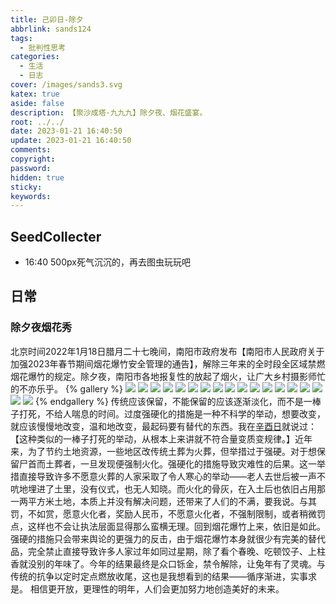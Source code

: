 ```yaml
---
title: 己卯日-除夕
abbrlink: sands124
tags:
  - 批判性思考
categories:
  - 生活
  - 日志
cover: /images/sands3.svg
katex: true
aside: false
description: 【聚沙成塔·九九九】除夕夜、烟花盛宴。
root: ../../
date: 2023-01-21 16:40:50
update: 2023-01-21 16:40:50
comments:
copyright:
password:
hidden: true
sticky:
keywords:
---
```


## SeedCollecter
- 16:40 500px死气沉沉的，再去图虫玩玩吧


## 日常
### 除夕夜烟花秀
北京时间2022年1月18日腊月二十七晚间，南阳市政府发布【南阳市人民政府关于加强2023年春节期间烟花爆竹安全管理的通告】，解除三年来的全时段全区域禁燃烟花爆竹的规定。除夕夜，南阳市各地报复性的放起了烟火，让广大乡村摄影师忙的不亦乐乎。
{% gallery %}
<img src="https://img.500px.me/photo/dff7efb584b12a50d685e413b053d3302/885b40c00d7c49ec8c1c8f70f715f76b.jpg!p2"  referrerPolicy="no-referrer" />
<img src="https://img.500px.me/photo/dff7efb584b12a50d685e413b053d3302/442f7dcbe4634719a226ff1dd70173fe.jpg!p2"  referrerPolicy="no-referrer" />
<img src="https://img.500px.me/photo/dff7efb584b12a50d685e413b053d3302/77d1b3dc83a34c18b9dcd30379d53713.jpg!p2"  referrerPolicy="no-referrer" />
<img src="https://img.500px.me/photo/dff7efb584b12a50d685e413b053d3302/4a223625a4f64763adedd46530fd8f33.jpg!p2"  referrerPolicy="no-referrer" />
<img src="https://img.500px.me/photo/dff7efb584b12a50d685e413b053d3302/f8d03f11f8714249933c19cd08b12dcb.jpg!p2"  referrerPolicy="no-referrer" />
<img src="https://img.500px.me/photo/dff7efb584b12a50d685e413b053d3302/ee8ff5f5eac94d71a3facc7d6478feb7.jpg!p2"  referrerPolicy="no-referrer" />
<img src="https://img.500px.me/photo/dff7efb584b12a50d685e413b053d3302/fff6f7caf0924e9fb43f4218c554033e.jpg!p2"  referrerPolicy="no-referrer" />
<img src="https://img.500px.me/photo/dff7efb584b12a50d685e413b053d3302/6047c10a04b248338d23231860ad0995.jpg!p2"  referrerPolicy="no-referrer" />
<img src="https://img.500px.me/photo/dff7efb584b12a50d685e413b053d3302/0881343de10149feae6aa119710a943b.jpg!p2"  referrerPolicy="no-referrer" />
<img src="https://img.500px.me/photo/dff7efb584b12a50d685e413b053d3302/b4fd5e8a07e74351aeabe8977efc2c94.jpg!p2"  referrerPolicy="no-referrer" />
<img src="https://img.500px.me/photo/dff7efb584b12a50d685e413b053d3302/c801d697a1b34a4ab7fa0b4d5c152594.jpg!p2"  referrerPolicy="no-referrer" />
<img src="https://img.500px.me/photo/dff7efb584b12a50d685e413b053d3302/8b180367b0f6404ca932a7c6f403c4bf.jpg!p2"  referrerPolicy="no-referrer" />
<img src="https://img.500px.me/photo/dff7efb584b12a50d685e413b053d3302/7b0f775fe4b34b45be2277cc5c2a637c.jpg!p2"  referrerPolicy="no-referrer" />
<img src="https://img.500px.me/photo/dff7efb584b12a50d685e413b053d3302/aefb786f83114bf39a90a5032bb84ff0.jpg!p2"  referrerPolicy="no-referrer" />
<img src="https://img.500px.me/photo/dff7efb584b12a50d685e413b053d3302/f5a4e058578146f884b4d891c88b82bd.jpg!p2"  referrerPolicy="no-referrer" />
<img src="https://img.500px.me/photo/dff7efb584b12a50d685e413b053d3302/ae9e9bb5da94462290513beae23dc9dc.jpg!p2"  referrerPolicy="no-referrer" />
<img src="https://img.500px.me/photo/dff7efb584b12a50d685e413b053d3302/8185deeeaeb144dba7e0f23e0d59bdfb.jpg!p2"  referrerPolicy="no-referrer" />
<img src="https://img.500px.me/photo/dff7efb584b12a50d685e413b053d3302/8648bd5491724eeebbcf72cbbd805369.jpg!p2"  referrerPolicy="no-referrer" />
{% endgallery %}
传统应该保留，不能保留的应该逐渐淡化，而不是一棒子打死，不给人喘息的时间。过度强硬化的措施是一种不科学的举动，想要改变，就应该慢慢地改变，温和地改变，最起码要有替代的东西。我在[辛酉日](/2023/sands106)就说过：【这种类似的一棒子打死的举动，从根本上来讲就不符合量变质变规律。】近年来，为了节约土地资源，一些地区改传统土葬为火葬，但举措过于强硬。对于想保留尸首而土葬者，一旦发现便强制火化。强硬化的措施导致灾难性的后果。这一举措直接导致许多不愿意火葬的人家采取了令人寒心的举动——老人去世后被一声不吭地埋进了土里，没有仪式，也无人知晓。而火化的骨灰，在入土后也依旧占用那一两平方米土地，本质上并没有解决问题，还带来了人们的不满，要我说。与其罚，不如赏，愿意火化者，奖励人民币，不愿意火化者，不强制限制，或者稍微罚点，这样也不会让执法层面显得那么蛮横无理。回到烟花爆竹上来，依旧是如此。强硬的措施只会带来舆论的更强力的反击，由于烟花爆竹本身就很少有完美的替代品，完全禁止直接导致许多人家过年如同过星期，除了看个春晚、吃顿饺子、上柱香就没别的年味了。今年的结果最终是众口铄金，禁令解除，让兔年有了灵魂。与传统的抗争以定时定点燃放收尾，这也是我想看到的结果——循序渐进，实事求是。
相信更开放，更理性的明年，人们会更加努力地创造美好的未来。

